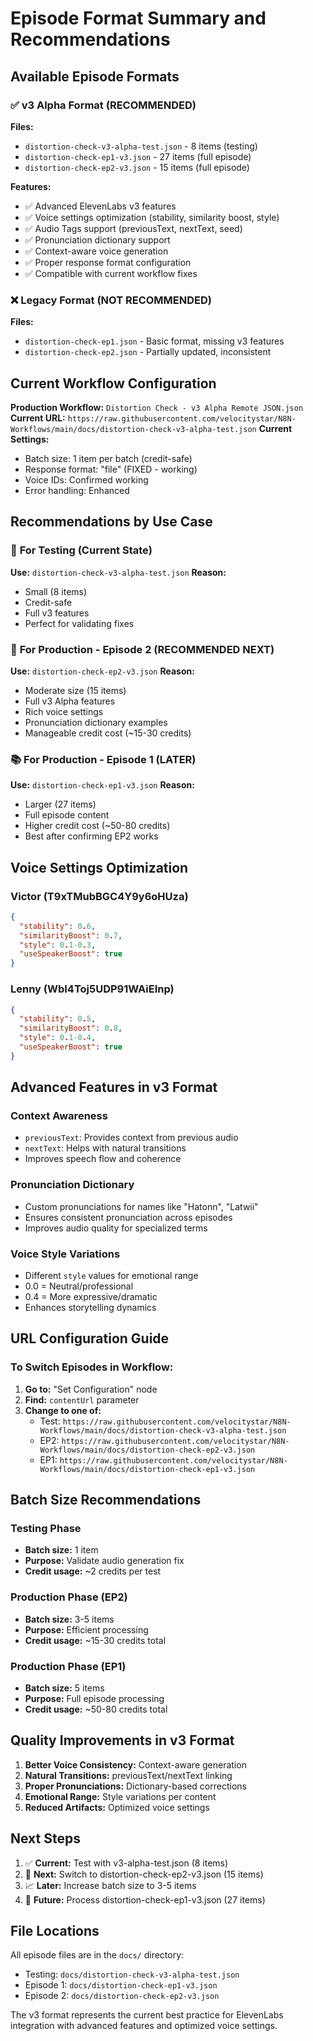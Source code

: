 # Episode Format Summary and Recommendations

## Available Episode Formats

### ✅ **v3 Alpha Format (RECOMMENDED)**
**Files:**
- `distortion-check-v3-alpha-test.json` - 8 items (testing)
- `distortion-check-ep1-v3.json` - 27 items (full episode)
- `distortion-check-ep2-v3.json` - 15 items (full episode)

**Features:**
- ✅ Advanced ElevenLabs v3 features
- ✅ Voice settings optimization (stability, similarity boost, style)
- ✅ Audio Tags support (previousText, nextText, seed)
- ✅ Pronunciation dictionary support
- ✅ Context-aware voice generation
- ✅ Proper response format configuration
- ✅ Compatible with current workflow fixes

### ❌ **Legacy Format (NOT RECOMMENDED)**
**Files:**
- `distortion-check-ep1.json` - Basic format, missing v3 features
- `distortion-check-ep2.json` - Partially updated, inconsistent

## Current Workflow Configuration

**Production Workflow:** `Distortion Check - v3 Alpha Remote JSON.json`
**Current URL:** `https://raw.githubusercontent.com/velocitystar/N8N-Workflows/main/docs/distortion-check-v3-alpha-test.json`
**Current Settings:**
- Batch size: 1 item per batch (credit-safe)
- Response format: "file" (FIXED - working)
- Voice IDs: Confirmed working
- Error handling: Enhanced

## Recommendations by Use Case

### 🧪 **For Testing (Current State)**
**Use:** `distortion-check-v3-alpha-test.json`
**Reason:** 
- Small (8 items)
- Credit-safe 
- Full v3 features
- Perfect for validating fixes

### 🎯 **For Production - Episode 2 (RECOMMENDED NEXT)**
**Use:** `distortion-check-ep2-v3.json`
**Reason:**
- Moderate size (15 items)
- Full v3 Alpha features
- Rich voice settings
- Pronunciation dictionary examples
- Manageable credit cost (~15-30 credits)

### 📚 **For Production - Episode 1 (LATER)**
**Use:** `distortion-check-ep1-v3.json` 
**Reason:**
- Larger (27 items)
- Full episode content
- Higher credit cost (~50-80 credits)
- Best after confirming EP2 works

## Voice Settings Optimization

### Victor (T9xTMubBGC4Y9y6oHUza)
```json
{
  "stability": 0.6,
  "similarityBoost": 0.7,
  "style": 0.1-0.3,
  "useSpeakerBoost": true
}
```

### Lenny (WbI4Toj5UDP91WAiEInp)
```json
{
  "stability": 0.5,
  "similarityBoost": 0.8,
  "style": 0.1-0.4,
  "useSpeakerBoost": true
}
```

## Advanced Features in v3 Format

### Context Awareness
- `previousText`: Provides context from previous audio
- `nextText`: Helps with natural transitions
- Improves speech flow and coherence

### Pronunciation Dictionary
- Custom pronunciations for names like "Hatonn", "Latwii"
- Ensures consistent pronunciation across episodes
- Improves audio quality for specialized terms

### Voice Style Variations
- Different `style` values for emotional range
- 0.0 = Neutral/professional
- 0.4 = More expressive/dramatic
- Enhances storytelling dynamics

## URL Configuration Guide

### To Switch Episodes in Workflow:

1. **Go to:** "Set Configuration" node
2. **Find:** `contentUrl` parameter
3. **Change to one of:**
   - Test: `https://raw.githubusercontent.com/velocitystar/N8N-Workflows/main/docs/distortion-check-v3-alpha-test.json`
   - EP2: `https://raw.githubusercontent.com/velocitystar/N8N-Workflows/main/docs/distortion-check-ep2-v3.json`
   - EP1: `https://raw.githubusercontent.com/velocitystar/N8N-Workflows/main/docs/distortion-check-ep1-v3.json`

## Batch Size Recommendations

### Testing Phase
- **Batch size:** 1 item
- **Purpose:** Validate audio generation fix
- **Credit usage:** ~2 credits per test

### Production Phase (EP2)
- **Batch size:** 3-5 items
- **Purpose:** Efficient processing
- **Credit usage:** ~15-30 credits total

### Production Phase (EP1)
- **Batch size:** 5 items
- **Purpose:** Full episode processing
- **Credit usage:** ~50-80 credits total

## Quality Improvements in v3 Format

1. **Better Voice Consistency:** Context-aware generation
2. **Natural Transitions:** previousText/nextText linking
3. **Proper Pronunciations:** Dictionary-based corrections
4. **Emotional Range:** Style variations per content
5. **Reduced Artifacts:** Optimized voice settings

## Next Steps

1. ✅ **Current:** Test with v3-alpha-test.json (8 items)
2. 🎯 **Next:** Switch to distortion-check-ep2-v3.json (15 items)
3. 📈 **Later:** Increase batch size to 3-5 items
4. 🚀 **Future:** Process distortion-check-ep1-v3.json (27 items)

## File Locations

All episode files are in the `docs/` directory:
- Testing: `docs/distortion-check-v3-alpha-test.json`
- Episode 1: `docs/distortion-check-ep1-v3.json`
- Episode 2: `docs/distortion-check-ep2-v3.json`

The v3 format represents the current best practice for ElevenLabs integration with advanced features and optimized voice settings.